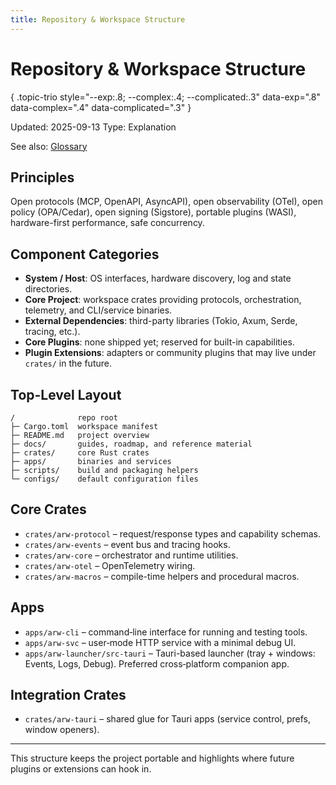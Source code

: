 ```yaml
---
title: Repository & Workspace Structure
---
```


# Repository & Workspace Structure
{ .topic-trio style="--exp:.8; --complex:.4; --complicated:.3" data-exp=".8" data-complex=".4" data-complicated=".3" }

Updated: 2025-09-13
Type: Explanation

See also: [Glossary](GLOSSARY.md)

## Principles

Open protocols (MCP, OpenAPI, AsyncAPI), open observability (OTel), open policy (OPA/Cedar),
open signing (Sigstore), portable plugins (WASI), hardware-first performance, safe concurrency.

## Component Categories

- **System / Host**: OS interfaces, hardware discovery, log and state directories.
- **Core Project**: workspace crates providing protocols, orchestration, telemetry, and CLI/service binaries.
- **External Dependencies**: third-party libraries (Tokio, Axum, Serde, tracing, etc.).
- **Core Plugins**: none shipped yet; reserved for built-in capabilities.
- **Plugin Extensions**: adapters or community plugins that may live under `crates/` in the future.

## Top-Level Layout

```
/              repo root
├─ Cargo.toml  workspace manifest
├─ README.md   project overview
├─ docs/       guides, roadmap, and reference material
├─ crates/     core Rust crates
├─ apps/       binaries and services
├─ scripts/    build and packaging helpers
└─ configs/    default configuration files
```

## Core Crates

- `crates/arw-protocol` – request/response types and capability schemas.
- `crates/arw-events` – event bus and tracing hooks.
- `crates/arw-core` – orchestrator and runtime utilities.
- `crates/arw-otel` – OpenTelemetry wiring.
- `crates/arw-macros` – compile-time helpers and procedural macros.

## Apps

- `apps/arw-cli` – command‑line interface for running and testing tools.
- `apps/arw-svc` – user‑mode HTTP service with a minimal debug UI.
- `apps/arw-launcher/src-tauri` – Tauri-based launcher (tray + windows: Events, Logs, Debug). Preferred cross‑platform companion app.

## Integration Crates

- `crates/arw-tauri` – shared glue for Tauri apps (service control, prefs, window openers).

---
This structure keeps the project portable and highlights where future plugins or
extensions can hook in.
